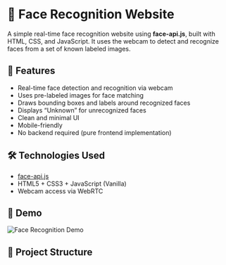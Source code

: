 # 🧠 Face Recognition Website

A simple real-time face recognition website using **face-api.js**, built with HTML, CSS, and JavaScript. It uses the webcam to detect and recognize faces from a set of known labeled images.

## 🚀 Features

- Real-time face detection and recognition via webcam
- Uses pre-labeled images for face matching
- Draws bounding boxes and labels around recognized faces
- Displays “Unknown” for unrecognized faces
- Clean and minimal UI
- Mobile-friendly
- No backend required (pure frontend implementation)

## 🛠️ Technologies Used

- [face-api.js](https://github.com/justadudewhohacks/face-api.js)
- HTML5 + CSS3 + JavaScript (Vanilla)
- Webcam access via WebRTC

## 📸 Demo

![Face Recognition Demo](screenshot.png)

## 🧰 Project Structure
